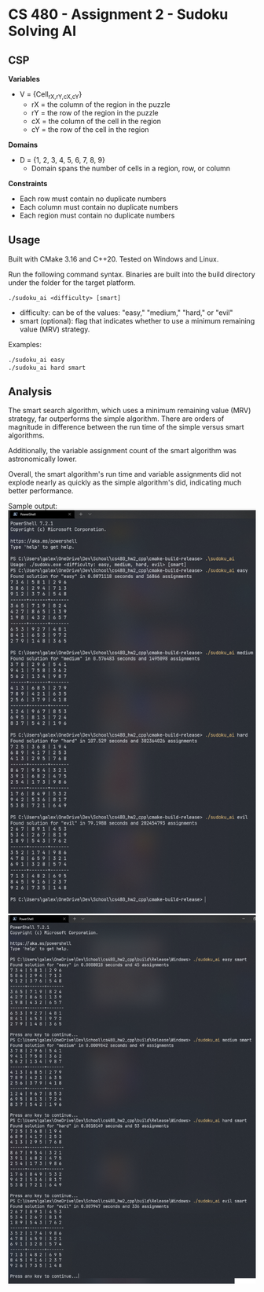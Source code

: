# CS 480 - Assignment 2 - Sudoku Solving AI

## CSP
**Variables**
+ V = {Cell<sub>rX,rY,cX,cY</sub>}
  + rX = the column of the region in the puzzle
  + rY = the row of the region in the puzzle
  + cX = the column of the cell in the region
  + cY = the row of the cell in the region

**Domains**
+ D = {1, 2, 3, 4, 5, 6, 7, 8, 9}
  + Domain spans the number of cells in a region, row, or column


**Constraints**
+ Each row must contain no duplicate numbers
+ Each column must contain no duplicate numbers
+ Each region must contain no duplicate numbers


## Usage
Built with CMake 3.16 and C++20. Tested on Windows and Linux.

Run the following command syntax. Binaries are built into the build directory under the folder for the target platform.
```
./sudoku_ai <difficulty> [smart]
```

+ difficulty: can be of the values: "easy," "medium," "hard," or "evil"
+ smart (optional): flag that indicates whether to use a minimum remaining value (MRV) strategy.

Examples:
```
./sudoku_ai easy
./sudoku_ai hard smart
```
## Analysis

The smart search algorithm, which uses a minimum remaining value (MRV) strategy, far outperforms the simple algorithm. There are orders of magnitude in difference between the run time of the simple versus smart algorithms. 

Additionally, the variable assignment count of the smart algorithm was astronomically lower.

Overall, the smart algorithm's run time and variable assignments did not explode nearly as quickly as the simple algorithm's did, indicating much better performance.

Sample output:
![Output of simple algorithm](https://github.com/GTLugo/cs480_hw2_cpp/blob/master/output.png)
![Output of smart algorithm](https://github.com/GTLugo/cs480_hw2_cpp/blob/master/output_smart.png)
